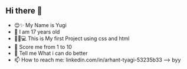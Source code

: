 ## Hi there 👋
- 😊✨ My Name is Yugi
- 🌱 I am 17 years old
- 👨‍💻💻 This is My first Project using css and html
- 🤔 Score me from 1 to 10 
- 💬 Tell me What i can do better
- 📫 How to reach me: linkedin.com/in/arhant-tyagi-53235b33
--> byy 
